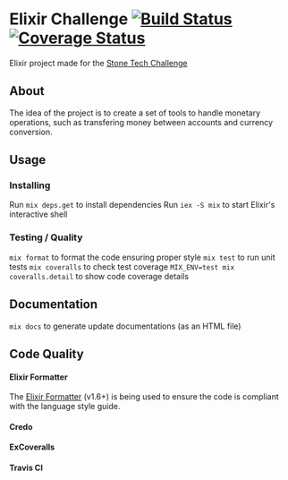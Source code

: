 # Elixir Challenge [![Build Status](https://travis-ci.org/miguelperes/elixir-challenge.svg?branch=master)](https://travis-ci.org/miguelperes/elixir-challenge) [![Coverage Status](https://coveralls.io/repos/github/miguelperes/elixir-challenge/badge.svg?branch=master)](https://coveralls.io/github/miguelperes/elixir-challenge?branch=master)
Elixir project made for the [Stone Tech Challenge](https://github.com/stone-payments/tech-challenge)

## About

The idea of the project is to create a set of tools to handle monetary operations, such as transfering money between accounts and currency conversion.

## Usage

### Installing
Run `mix deps.get` to install dependencies
Run `iex -S mix` to start Elixir's interactive shell

### Testing / Quality
`mix format` to format the code ensuring proper style
`mix test` to run unit tests
`mix coveralls` to check test coverage
`MIX_ENV=test mix coveralls.detail` to show code coverage details

## Documentation
`mix docs` to generate update documentations (as an HTML file)

## Code Quality

#### Elixir Formatter
The [Elixir Formatter](https://elixir-lang.org/blog/2018/01/17/elixir-v1-6-0-released/) (v1.6+) is being used to ensure the code is compliant with the language style guide.

#### Credo

#### ExCoveralls

#### Travis CI

